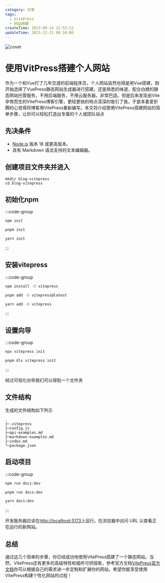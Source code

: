 ```yaml
---
category: 文章
tags:
  - VitePress
  - 网站搭建
createTime: 2023-09-14 22:53:12
updateTime: 2023-12-21 00:10:00
---
```

<script setup>import Read from "@components/Read.vue";</script>

<ClientOnly>
  <read></read>
</ClientOnly>

![cover](https://vitepress.dev/vitepress-logo-large.webp)

# 使用VitPress搭建个人网站

作为一个和Vue打了几年交道的前端程序员，个人网站自然也得是用Vue搭建，刚开始选择了VuePress静态网站生成器进行搭建，还是熟悉的味道，配合白嫖的静态网站托管服务，不用后端服务，不用云服务器，非常巴适。但是后来发现由Vite 孕育而生的VitePress博客引擎，更轻更快的特点深深的吸引了我，于是本着爱折腾的心觉得将博客用VitePress重新编写。本文将介绍使用VitePress搭建网站的简单步骤，让你可以轻松打造出专属的个人或团队站点

## 先决条件

* [Node.js](https://nodejs.org/en) 版本 18 或更高版本。
* 具有 Markdown 语法支持的文本编辑器。

## 创建项目文件夹并进入

```shell
mkdir blog-vitepress
cd blog-vitepress

```

## 初始化npm

:::code-group

```sh [npm]
npm init
```
```sh [pnpm]
pnpm init
```
```sh [yarn]
yarn init
```
:::

## 安装vitepress

:::code-group

```sh [npm]
npm install -D vitepress
```
```sh [pnpm]
pnpm add -D vitepress@latest
```
```sh [yarn]
yarn add -D vitepress
```
:::

## 设置向导

:::code-group
```sh [npm]
npx vitepress init
```
```sh [pnpm]
pnpm dlx vitepress init
```
:::

经过可视化向导我们可以得到一个文件夹


## 文件结构

生成的文件结构如下所示
```
.
├─.vitepress
├─config.js
├─api-examples.md
├─markdown-examples.md
├─index.md
└─package.json
```

## 启动项目
:::code-group

```sh [npm]
npm run docs:dev
```
```sh [pnpm]
pnpm run docs:dev
```
```sh [yarn]
yarn docs:dev
```
:::

开发服务器应该在[http://localhost:5173](http://localhost:5173)上运行。在浏览器中访问 URL 以查看正在运行的新网站。

## 总结


通过这几个简单的步骤，你已经成功地使用VitePress搭建了一个静态网站。当然，VitePress还有更多的高级特性和插件可供探索，参考官方文档[VitePress官方文档](https://vitepress.dev/)你可以根据自己的需求进一步定制和扩展你的网站。希望你能享受使用VitePress构建个性化网站的过程！


